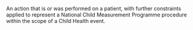 An action that is or was performed on a patient, with further constraints applied to represent a National Child Measurement Programme procedure within the scope of a Child Health event.